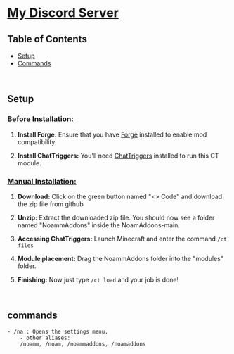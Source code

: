 # [My Discord Server](https://www.youtube.com/watch?v=xvFZjo5PgG0)


## Table of Contents

- [Setup](#Setup)
- [Commands](#Commands)
</br>

## Setup

### <u>Before Installation:</u>
1. **Install Forge:** Ensure that you have [Forge](https://files.minecraftforge.net/net/minecraftforge/forge/index_1.8.9.html) installed to enable mod compatibility.

2. **Install ChatTriggers:** You'll need [ChatTriggers](https://www.chattriggers.com) installed to run this CT module.

### <u>Manual Installation:</u>
1. **Download:** Click on the green button named "<> Code" and download the zip file from github

2. **Unzip:** Extract the downloaded zip file. You should now see a folder named "NoammAddons" inside the NoamAddons-main.

3. **Accessing ChatTriggers:** Launch Minecraft and enter the command `/ct files`

4. **Module placement:** Drag the NoammAddons folder into the "modules" folder.

5. **Finishing:** Now just type `/ct load` and your job is done!

</br>


## commands
    - /na : Opens the settings menu.
    	- other aliases:
		/noamm, /noam, /noammaddons, /noamaddons 


</br>


